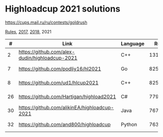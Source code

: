 # Highloadcup 2021 solutions

https://cups.mail.ru/ru/contests/goldrush

[Rules](https://cups.mail.ru/media/contests/gold_rush/%D0%9F%D1%80%D0%B0%D0%B2%D0%B8%D0%BB%D0%B0_%D0%BF%D1%80%D0%BE%D0%B2%D0%B5%D0%B4%D0%B5%D0%BD%D0%B8%D1%8F_Highload.pdf), [2017](https://github.com/proton/highloadcup17_solutions), [2018](https://github.com/proton/highloadcup18_solutions), 2021

|  #  | Link                                           | Language | Result   | Name                   |
| --- | ---------------------------------------------- | -------- | -------- | ---------------------- |
|   2 | https://github.com/alex-dudin/highloadcup-2021 | C++      | 13186674 | Александр Дудин        |
|   7 | https://github.com/podliy16/hl2021             | Go       |  8259070 | Александр Подлесный    |
|   8 | https://github.com/ud1/hlcup2021               | C++      |  8251348 | Денис Уткин            |
|  26 | https://github.com/Hartigan/highload2021       | C#       |  7796409 | Анатолий Сафонов       |
|  30 | https://github.com/alikinEA/highloadcup-2021   | Java     |  7676265 | Евгений Аликин         |
|  32 | https://github.com/and800/highloadcup          | Python   |  7632343 | Andrii Maletskyi       |
